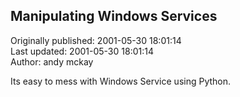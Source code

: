 ## Manipulating Windows Services  
Originally published: 2001-05-30 18:01:14  
Last updated: 2001-05-30 18:01:14  
Author: andy mckay  
  
Its easy to mess with Windows Service using Python.